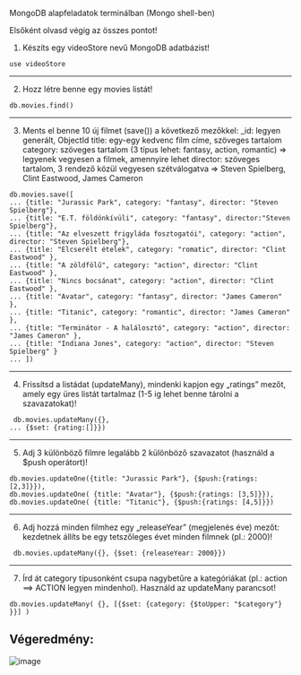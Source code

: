 MongoDB alapfeladatok terminálban (Mongo shell-ben)

Elsőként olvasd végig az összes pontot!

1. Készíts egy videoStore nevű MongoDB adatbázist!
```
use videoStore
```
---
2. Hozz létre benne egy movies listát!
```
db.movies.find()
```
---
3. Ments el benne 10 új filmet (save()) a következő mezőkkel:
_id: legyen generált, ObjectId
title: egy-egy kedvenc film címe, szöveges tartalom
category: szöveges tartalom (3 típus lehet: fantasy, action, romantic) => legyenek vegyesen a filmek, amennyire lehet
director: szöveges tartalom, 3 rendező közül vegyesen szétválogatva => Steven Spielberg, Clint Eastwood, James Cameron
```
db.movies.save([
... {title: "Jurassic Park", category: "fantasy", director: "Steven Spielberg"},
... {title: "E.T. földönkívüli", category: "fantasy", director:"Steven Spielberg"},
... {title: "Az elveszett frigyláda fosztogatói", category: "action", director: "Steven Spielberg"},
... {title: "Elcserélt ételek", category: "romatic", director: "Clint Eastwood" },
... {title: "A zöldfölű", category: "action", director: "Clint Eastwood" },
... {title: "Nincs bocsánat", category: "action", director: "Clint Eastwood" },
... {title: "Avatar", category: "fantasy", director: "James Cameron" },
... {title: "Titanic", category: "romantic", director: "James Cameron" },
... {title: "Terminátor - A halálosztó", category: "action", director: "James Cameron" },
... {title: "Indiana Jones", category: "action", director: "Steven Spielberg" }
... ])

```
---
4. Frissítsd a listádat (updateMany), mindenki kapjon egy „ratings” mezőt, amely egy üres listát tartalmaz (1-5 ig lehet benne tárolni a szavazatokat)!
```
 db.movies.updateMany({},
... {$set: {rating:[]}})
```
---
5. Adj 3 különböző filmre legalább 2 különböző szavazatot (használd a $push operátort)!
```
db.movies.updateOne({title: "Jurassic Park"}, {$push:{ratings: [2,3]}}),
db.movies.updateOne( {title: "Avatar"}, {$push:{ratings: [3,5]}}),
db.movies.updateOne( {title: "Titanic"}, {$push:{ratings: [4,5]}})
```
---
6. Adj hozzá minden filmhez egy „releaseYear” (megjelenés éve) mezőt: kezdetnek állíts be egy tetszőleges évet minden filmnek (pl.: 2000)!
```
 db.movies.updateMany({}, {$set: {releaseYear: 2000}})
```
---
7. Írd át category típusonként csupa nagybetűre a kategóriákat (pl.: action ==> ACTION legyen mindenhol). Használd az updateMany parancsot!
```
db.movies.updateMany( {}, [{$set: {category: {$toUpper: "$category"} }}] )
```

## Végeredmény: 
![image](https://user-images.githubusercontent.com/30593027/126033106-0a052888-d210-4eb9-b59d-04b36493d490.png)
